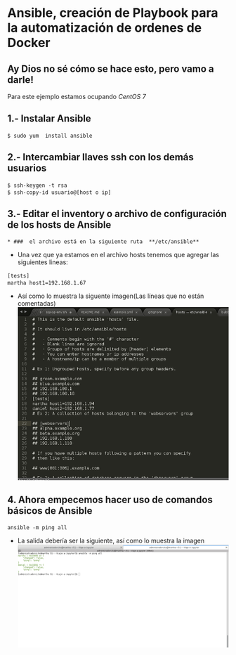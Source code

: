 # Ansible, creación de Playbook para la automatización de ordenes de Docker

## Ay Dios no sé cómo se hace esto, pero vamo a darle!

 Para este ejemplo estamos ocupando *CentOS 7*

## 1.- Instalar Ansible
```
$ sudo yum  install ansible
```
## 2.- Intercambiar llaves ssh con los demás usuarios
```
$ ssh-keygen -t rsa
$ ssh-copy-id usuario@[host o ip]
```
## 3.- Editar el inventory o archivo de configuración de los hosts de Ansible
	* ###  el archivo está en la siguiente ruta  **/etc/ansible**
* Una vez que ya estamos en el archivo hosts tenemos que agregar las siguientes lineas:
```
[tests]
martha host1=192.168.1.67
```
* Así como lo muestra la siguente imagen(Las líneas que no están comentadas)
![alt text](https://github.com/Dauzy/S1---Viaje-a-Jupyter/blob/martha_cr/imagen1.png)

## 4. Ahora empecemos  hacer uso de comandos básicos de Ansible
```
ansible -m ping all
```
* La salida debería ser la  siguiente, así como lo muestra la imagen
![alt text](https://github.com/Dauzy/S1---Viaje-a-Jupyter/blob/martha_cr/imagen2.png)


